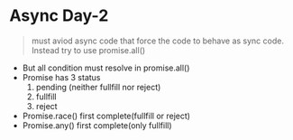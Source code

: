 # Async Day-2

> must aviod async code that force the code to behave as sync code. Instead try to use promise.all()

* But all condition must resolve in promise.all()
* Promise has 3 status
     1. pending (neither fullfill nor reject)
     2. fullfill
     3. reject
* Promise.race() first complete(fullfill or reject)
* Promise.any() first complete(only fullfill)